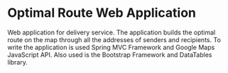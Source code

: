 # Optimal Route Web Application

Web application for delivery service. The application builds the optimal route on the map through all the addresses of senders and recipients. To write the application is used Spring MVC Framework and Google Maps JavaScript API. Also used is the Bootstrap Framework and DataTables library.